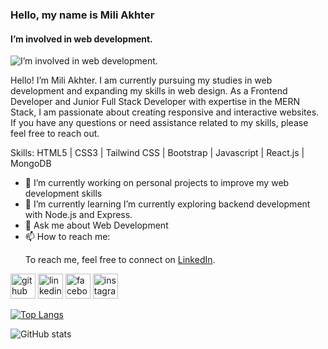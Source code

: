 ### Hello, my name is Mili Akhter
#### I’m involved in web development.
![I’m involved in web development.](https://media.licdn.com/dms/image/v2/D5616AQEMvDIE58Dz5g/profile-displaybackgroundimage-shrink_350_1400/profile-displaybackgroundimage-shrink_350_1400/0/1728921069657?e=1734566400&v=beta&t=7bABIU2_OS69ULj67eMhx4cUaL5Fyj4CUrm5BggSzHc)

Hello! I’m Mili Akhter. I am currently pursuing my studies in web development and expanding my skills in web design. As a Frontend Developer and Junior Full Stack Developer with expertise in the MERN Stack, I am passionate about creating responsive and interactive websites. If you have any questions or need assistance related to my skills, please feel free to reach out.



Skills: HTML5 | CSS3 | Tailwind CSS | Bootstrap | Javascript | React.js | MongoDB 

- 🔭 I’m currently working on personal projects to improve my web development skills 
- 🌱 I’m currently learning I’m currently exploring backend development with Node.js and Express. 
- 💬 Ask me about Web Development 
- 📫 How to reach me: <p>To reach me, feel free to connect on <a href="https://www.linkedin.com/in/mili-akther-88a0bb227/" target="_blank">LinkedIn</a>.</p> 


[<img src='https://cdn.jsdelivr.net/npm/simple-icons@3.0.1/icons/github.svg' alt='github' height='40'>](https://github.com/Mili-Akther)  [<img src='https://cdn.jsdelivr.net/npm/simple-icons@3.0.1/icons/linkedin.svg' alt='linkedin' height='40'>](https://www.linkedin.com/in/mili-akther/)  [<img src='https://cdn.jsdelivr.net/npm/simple-icons@3.0.1/icons/facebook.svg' alt='facebook' height='40'>](https://www.facebook.com/mili.akther)  [<img src='https://cdn.jsdelivr.net/npm/simple-icons@3.0.1/icons/instagram.svg' alt='instagram' height='40'>](https://www.instagram.com/mili.akter.milu/)  

[![Top Langs](https://github-readme-stats.vercel.app/api/top-langs/?username=Mili-Akther)](https://github.com/anuraghazra/github-readme-stats)

![GitHub stats](https://github-readme-stats.vercel.app/api?username=Mili-Akther&show_icons=true)  

